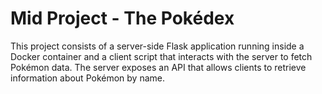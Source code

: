 # Mid Project - The Pokédex

This project consists of a server-side Flask application running inside a Docker container and a client script that interacts with the server to fetch Pokémon data. The server exposes an API that allows clients to retrieve information about Pokémon by name.



